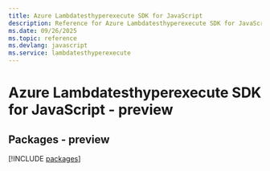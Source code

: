 ```yaml
---
title: Azure Lambdatesthyperexecute SDK for JavaScript
description: Reference for Azure Lambdatesthyperexecute SDK for JavaScript
ms.date: 09/26/2025
ms.topic: reference
ms.devlang: javascript
ms.service: lambdatesthyperexecute
---
```

# Azure Lambdatesthyperexecute SDK for JavaScript - preview
## Packages - preview
[!INCLUDE [packages](lambdatesthyperexecute-index.md)]